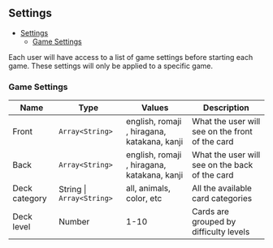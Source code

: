 ## Settings

- [Settings](#settings)
  - [Game Settings](#game-settings)

Each user will have access to a list of game settings before starting each game.
These settings will only be applied to a specific game.

### Game Settings

Name   | Type | Values | Description
-------|------|--------|------------
Front  | `Array<String>` | english, romaji , hiragana, katakana, kanji | What the user will see on the front of the card
Back   | `Array<String>` | english, romaji , hiragana, katakana, kanji | What the user will see on the back of the card
Deck category | String \| `Array<String>` | all, animals, color, etc | All the available card categories
Deck level | Number | 1-10 | Cards are grouped by difficulty levels
